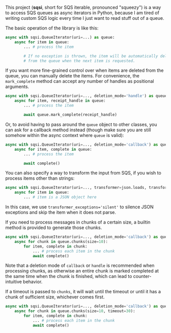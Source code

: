 This project (**sqsi**, short for SQS iterable, pronounced "squeezy") is a way to access SQS queues as async iterators
in Python, because I am tired of writing custom SQS logic every time I just want to read stuff out of a queue.

The basic operation of the library is like this:

```python
async with sqsi.QueueIterator(uri=...) as queue:
    async for item in queue:
        ... # process the item

        # If no exception is thrown, the item will be automatically deleted
        # from the queue when the next item is requested.
```

If you want more fine-grained control over when items are deleted from the queue, you can manually delete the items. For
convenience, the `mark_complete` method can accept any number of handles as positional arguments.

```python
async with sqsi.QueueIterator(uri=..., deletion_mode='handle') as queue:
    async for item, receipt_handle in queue:
        ... # process the item

        await queue.mark_complete(receipt_handle)
```

Or, to avoid having to pass around the `queue` object to other classes, you can ask for a callback method instead
(though make sure you are still somehow within the async context where `queue` is valid):

```python
async with sqsi.QueueIterator(uri=..., deletion_mode='callback') as queue:
    async for item, complete in queue:
        ... # process the item

        await complete()
```

You can also specify a way to transform the input from SQS, if you wish to process items other than strings:

```python
async with sqsi.QueueIterator(uri=..., transformer=json.loads, transformer_exceptions='skip') as queue:
    async for item in queue:
        ... # item is a JSON object here
```

In this case, we use `transformer_exceptions='silent'` to silence JSON exceptions and skip the item when it does not
parse.

If you need to process messages in chunks of a certain size, a builtin method is provided to generate those chunks.

```python
async with sqsi.QueueIterator(uri=..., deletion_mode='callback') as queue:
    async for chunk in queue.chunks(size=10):
        for item, complete in chunk:
            ... # process each item in the chunk
            await complete()
```

Note that a deletion mode of `callback` or `handle` is recommended when processing chunks, as otherwise an entire chunk
is marked completed at the same time when the chunk is finished, which can lead to counter-intuitive behavior.

If a timeout is passed to `chunks`, it will wait until the timeout or until it has a chunk of sufficient size, whichever
comes first.

```python
async with sqsi.QueueIterator(uri=..., deletion_mode='callback') as queue:
    async for chunk in queue.chunks(size=10, timeout=30):
        for item, complete in chunk:
            ... # process each item in the chunk
            await complete()
```
